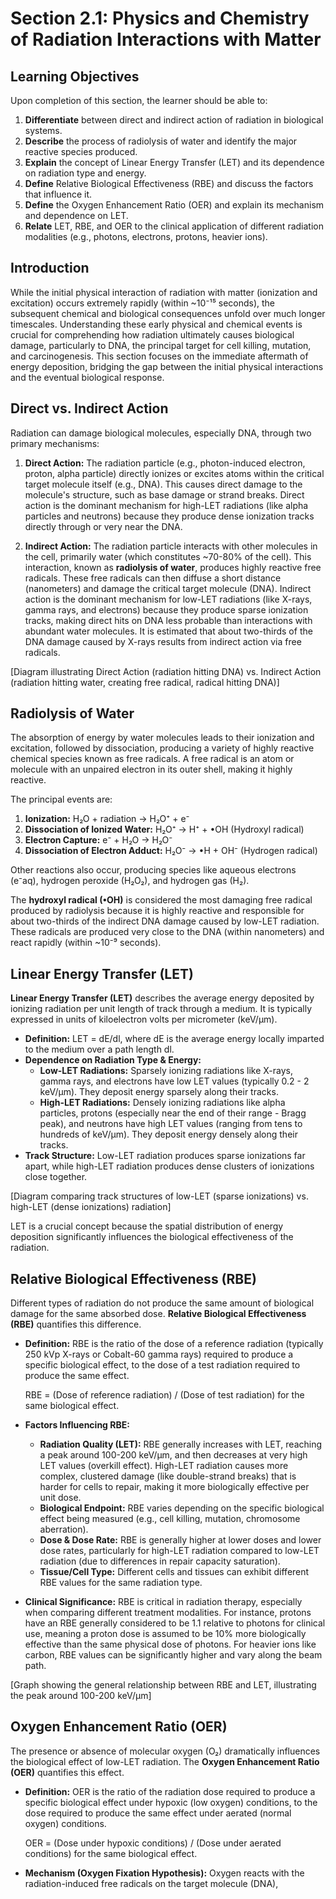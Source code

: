 # Section 2.1: Physics and Chemistry of Radiation Interactions with Matter

## Learning Objectives

Upon completion of this section, the learner should be able to:

1.  **Differentiate** between direct and indirect action of radiation in biological systems.
2.  **Describe** the process of radiolysis of water and identify the major reactive species produced.
3.  **Explain** the concept of Linear Energy Transfer (LET) and its dependence on radiation type and energy.
4.  **Define** Relative Biological Effectiveness (RBE) and discuss the factors that influence it.
5.  **Define** the Oxygen Enhancement Ratio (OER) and explain its mechanism and dependence on LET.
6.  **Relate** LET, RBE, and OER to the clinical application of different radiation modalities (e.g., photons, electrons, protons, heavier ions).

## Introduction

While the initial physical interaction of radiation with matter (ionization and excitation) occurs extremely rapidly (within ~10⁻¹⁵ seconds), the subsequent chemical and biological consequences unfold over much longer timescales. Understanding these early physical and chemical events is crucial for comprehending how radiation ultimately causes biological damage, particularly to DNA, the principal target for cell killing, mutation, and carcinogenesis. This section focuses on the immediate aftermath of energy deposition, bridging the gap between the initial physical interactions and the eventual biological response.

## Direct vs. Indirect Action

Radiation can damage biological molecules, especially DNA, through two primary mechanisms:

1.  **Direct Action:** The radiation particle (e.g., photon-induced electron, proton, alpha particle) directly ionizes or excites atoms within the critical target molecule itself (e.g., DNA). This causes direct damage to the molecule's structure, such as base damage or strand breaks. Direct action is the dominant mechanism for high-LET radiations (like alpha particles and neutrons) because they produce dense ionization tracks directly through or very near the DNA.

2.  **Indirect Action:** The radiation particle interacts with other molecules in the cell, primarily water (which constitutes ~70-80% of the cell). This interaction, known as **radiolysis of water**, produces highly reactive free radicals. These free radicals can then diffuse a short distance (nanometers) and damage the critical target molecule (DNA). Indirect action is the dominant mechanism for low-LET radiations (like X-rays, gamma rays, and electrons) because they produce sparse ionization tracks, making direct hits on DNA less probable than interactions with abundant water molecules. It is estimated that about two-thirds of the DNA damage caused by X-rays results from indirect action via free radicals.

[Diagram illustrating Direct Action (radiation hitting DNA) vs. Indirect Action (radiation hitting water, creating free radical, radical hitting DNA)]

## Radiolysis of Water

The absorption of energy by water molecules leads to their ionization and excitation, followed by dissociation, producing a variety of highly reactive chemical species known as free radicals. A free radical is an atom or molecule with an unpaired electron in its outer shell, making it highly reactive.

The principal events are:

1.  **Ionization:** H₂O + radiation → H₂O⁺ + e⁻
2.  **Dissociation of Ionized Water:** H₂O⁺ → H⁺ + •OH (Hydroxyl radical)
3.  **Electron Capture:** e⁻ + H₂O → H₂O⁻
4.  **Dissociation of Electron Adduct:** H₂O⁻ → •H + OH⁻ (Hydrogen radical)

Other reactions also occur, producing species like aqueous electrons (e⁻aq), hydrogen peroxide (H₂O₂), and hydrogen gas (H₂).

The **hydroxyl radical (•OH)** is considered the most damaging free radical produced by radiolysis because it is highly reactive and responsible for about two-thirds of the indirect DNA damage caused by low-LET radiation. These radicals are produced very close to the DNA (within nanometers) and react rapidly (within ~10⁻⁹ seconds).

## Linear Energy Transfer (LET)

**Linear Energy Transfer (LET)** describes the average energy deposited by ionizing radiation per unit length of track through a medium. It is typically expressed in units of kiloelectron volts per micrometer (keV/µm).

*   **Definition:** LET = dE/dl, where dE is the average energy locally imparted to the medium over a path length dl.
*   **Dependence on Radiation Type & Energy:**
    *   **Low-LET Radiations:** Sparsely ionizing radiations like X-rays, gamma rays, and electrons have low LET values (typically 0.2 - 2 keV/µm). They deposit energy sparsely along their tracks.
    *   **High-LET Radiations:** Densely ionizing radiations like alpha particles, protons (especially near the end of their range - Bragg peak), and neutrons have high LET values (ranging from tens to hundreds of keV/µm). They deposit energy densely along their tracks.
*   **Track Structure:** Low-LET radiation produces sparse ionizations far apart, while high-LET radiation produces dense clusters of ionizations close together.

[Diagram comparing track structures of low-LET (sparse ionizations) vs. high-LET (dense ionizations) radiation]

LET is a crucial concept because the spatial distribution of energy deposition significantly influences the biological effectiveness of the radiation.

## Relative Biological Effectiveness (RBE)

Different types of radiation do not produce the same amount of biological damage for the same absorbed dose. **Relative Biological Effectiveness (RBE)** quantifies this difference.

*   **Definition:** RBE is the ratio of the dose of a reference radiation (typically 250 kVp X-rays or Cobalt-60 gamma rays) required to produce a specific biological effect, to the dose of a test radiation required to produce the same effect.

    RBE = (Dose of reference radiation) / (Dose of test radiation) for the same biological effect.

*   **Factors Influencing RBE:**
    *   **Radiation Quality (LET):** RBE generally increases with LET, reaching a peak around 100-200 keV/µm, and then decreases at very high LET values (overkill effect). High-LET radiation causes more complex, clustered damage (like double-strand breaks) that is harder for cells to repair, making it more biologically effective per unit dose.
    *   **Biological Endpoint:** RBE varies depending on the specific biological effect being measured (e.g., cell killing, mutation, chromosome aberration).
    *   **Dose & Dose Rate:** RBE is generally higher at lower doses and lower dose rates, particularly for high-LET radiation compared to low-LET radiation (due to differences in repair capacity saturation).
    *   **Tissue/Cell Type:** Different cells and tissues can exhibit different RBE values for the same radiation type.

*   **Clinical Significance:** RBE is critical in radiation therapy, especially when comparing different treatment modalities. For instance, protons have an RBE generally considered to be 1.1 relative to photons for clinical use, meaning a proton dose is assumed to be 10% more biologically effective than the same physical dose of photons. For heavier ions like carbon, RBE values can be significantly higher and vary along the beam path.

[Graph showing the general relationship between RBE and LET, illustrating the peak around 100-200 keV/µm]

## Oxygen Enhancement Ratio (OER)

The presence or absence of molecular oxygen (O₂) dramatically influences the biological effect of low-LET radiation. The **Oxygen Enhancement Ratio (OER)** quantifies this effect.

*   **Definition:** OER is the ratio of the radiation dose required to produce a specific biological effect under hypoxic (low oxygen) conditions, to the dose required to produce the same effect under aerated (normal oxygen) conditions.

    OER = (Dose under hypoxic conditions) / (Dose under aerated conditions) for the same biological effect.

*   **Mechanism (Oxygen Fixation Hypothesis):** Oxygen reacts with the radiation-induced free radicals on the target molecule (DNA), 
